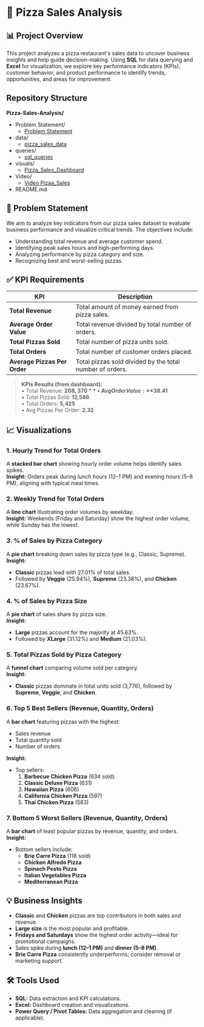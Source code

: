 # 🍕 Pizza Sales Analysis

## 📊 Project Overview

This project analyzes a pizza restaurant's sales data to uncover business insights and help guide decision-making. Using **SQL** for data querying and **Excel** for visualization, we explore key performance indicators (KPIs), customer behavior, and product performance to identify trends, opportunities, and areas for improvement.

## Repository Structure

 **Pizza-Sales-Analysis/**

  - Problem Statement/
     - [Problem Statement](Problem_Statement.pptx)  
  - data/
     - [pizza_sales_data](Pizza_Sales_Analysis.xlsx)
  - queries/
     - [sql_queries](PIZZA_SALES_SQL_QUERIES.docx)
  - visuals/
     - [Pizza_Sales_Dashboard](Pizza_Sales_Dashboard.PNG)
  - Video/
     - [Video Pizaa_Sales](Video_Pizaa_Sales.rar)
  - README.md

## 🎯 Problem Statement

We aim to analyze key indicators from our pizza sales dataset to evaluate business performance and visualize critical trends. The objectives include:

- Understanding total revenue and average customer spend.
- Identifying peak sales hours and high-performing days.
- Analyzing performance by pizza category and size.
- Recognizing best and worst-selling pizzas.

## ✅ KPI Requirements

| KPI | Description |
|-----|-------------|
| **Total Revenue** | Total amount of money earned from pizza sales. |
| **Average Order Value** | Total revenue divided by total number of orders. |
| **Total Pizzas Sold** | Total number of pizza units sold. |
| **Total Orders** | Total number of customer orders placed. |
| **Average Pizzas Per Order** | Total pizzas sold divided by the total number of orders. |

> **KPIs Results (from dashboard):**  
> • Total Revenue: **$208,370**  
> • Avg Order Value: **$38.41**  
> • Total Pizzas Sold: **12,586**  
> • Total Orders: **5,425**  
> • Avg Pizzas Per Order: **2.32**

## 📈 Visualizations

### 1. Hourly Trend for Total Orders
A **stacked bar chart** showing hourly order volume helps identify sales spikes.  
**Insight:** Orders peak during lunch hours (12–1 PM) and evening hours (5–8 PM), aligning with typical meal times.

### 2. Weekly Trend for Total Orders
A **line chart** illustrating order volumes by weekday.  
**Insight:** Weekends (Friday and Saturday) show the highest order volume, while Sunday has the lowest.

### 3. % of Sales by Pizza Category
A **pie chart** breaking down sales by pizza type (e.g., Classic, Supreme).  
**Insight:**  
- **Classic** pizzas lead with 27.01% of total sales.  
- Followed by **Veggie** (25.94%), **Supreme** (23.38%), and **Chicken** (23.67%).

### 4. % of Sales by Pizza Size
A **pie chart** of sales share by pizza size.  
**Insight:**  
- **Large** pizzas account for the majority at 45.63%.  
- Followed by **XLarge** (31.12%) and **Medium** (21.03%).

### 5. Total Pizzas Sold by Pizza Category
A **funnel chart** comparing volume sold per category.  
**Insight:**  
- **Classic** pizzas dominate in total units sold (3,776), followed by **Supreme**, **Veggie**, and **Chicken**.

### 6. Top 5 Best Sellers (Revenue, Quantity, Orders)
A **bar chart** featuring pizzas with the highest:
- Sales revenue
- Total quantity sold
- Number of orders

**Insight:**  
- Top sellers:  
  1. **Barbecue Chicken Pizza** (634 sold)  
  2. **Classic Deluxe Pizza** (631)  
  3. **Hawaiian Pizza** (606)  
  4. **California Chicken Pizza** (597)  
  5. **Thai Chicken Pizza** (583)

### 7. Bottom 5 Worst Sellers (Revenue, Quantity, Orders)
A **bar chart** of least popular pizzas by revenue, quantity, and orders.  
**Insight:**  
- Bottom sellers include:  
  - **Brie Carre Pizza** (118 sold)  
  - **Chicken Alfredo Pizza**  
  - **Spinach Pesto Pizza**  
  - **Italian Vegetables Pizza**  
  - **Mediterranean Pizza**

## 💡 Business Insights

- **Classic** and **Chicken** pizzas are top contributors in both sales and revenue.
- **Large size** is the most popular and profitable.
- **Fridays and Saturdays** show the highest order activity—ideal for promotional campaigns.
- Sales spike during **lunch (12–1 PM)** and **dinner (5–8 PM)**.
- **Brie Carre Pizza** consistently underperforms; consider removal or marketing support.

## 🛠 Tools Used

- **SQL:** Data extraction and KPI calculations.
- **Excel:** Dashboard creation and visualizations.
- **Power Query / Pivot Tables:** Data aggregation and cleaning (if applicable).


